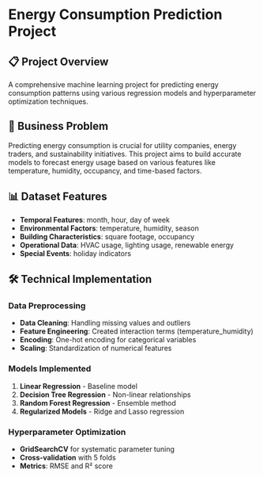 # Energy Consumption Prediction Project

## 📋 Project Overview
A comprehensive machine learning project for predicting energy consumption patterns using various regression models and hyperparameter optimization techniques.

## 🎯 Business Problem
Predicting energy consumption is crucial for utility companies, energy traders, and sustainability initiatives. This project aims to build accurate models to forecast energy usage based on various features like temperature, humidity, occupancy, and time-based factors.

## 📊 Dataset Features
- **Temporal Features**: month, hour, day of week
- **Environmental Factors**: temperature, humidity, season
- **Building Characteristics**: square footage, occupancy
- **Operational Data**: HVAC usage, lighting usage, renewable energy
- **Special Events**: holiday indicators

## 🛠️ Technical Implementation

### Data Preprocessing
- **Data Cleaning**: Handling missing values and outliers
- **Feature Engineering**: Created interaction terms (temperature_humidity)
- **Encoding**: One-hot encoding for categorical variables
- **Scaling**: Standardization of numerical features

### Models Implemented
1. **Linear Regression** - Baseline model
2. **Decision Tree Regression** - Non-linear relationships
3. **Random Forest Regression** - Ensemble method
4. **Regularized Models** - Ridge and Lasso regression

### Hyperparameter Optimization
- **GridSearchCV** for systematic parameter tuning
- **Cross-validation** with 5 folds
- **Metrics**: RMSE and R² score
